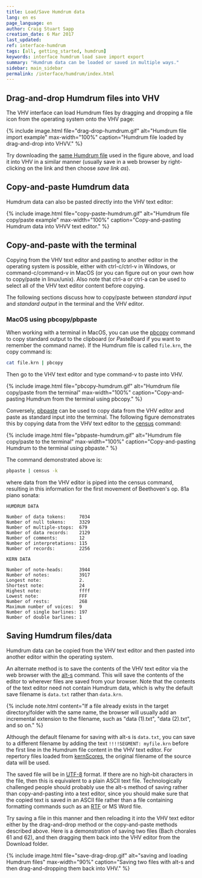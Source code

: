 ```yaml
---
title: Load/Save Humdrum data
lang: en es
page_language: en
author: Craig Stuart Sapp
creation_date: 6 Mar 2017
last_updated:
ref: interface-humdrum
tags: [all, getting_started, humdrum]
keywords: interface humdrum load save import export
summary: "Humdrum data can be loaded or saved in multiple ways."
sidebar: main_sidebar
permalink: /interface/humdrum/index.html
---
```


## Drag-and-drop Humdrum files into VHV ##

The VHV interface can load Humdrum files by dragging and dropping a file
icon from the operating system onto the VHV page:

{% include image.html
	file="drag-drop-humdrum.gif"
	alt="Humdrum file import example"
	max-width="100%"
	caption="Humdrum file loaded by drag-and-drop into VHVV."
%}

Try downloading the [same Humdrum file](data.txt) used in the figure
above, and load it into VHV in a similar manner (usually save in a
web browser by right-clicking on the link and then choose *save
link as*).

## Copy-and-paste Humdrum data ##

Humdrum data can also be pasted directly into the VHV text editor:

{% include image.html
	file="copy-paste-humdrum.gif"
	alt="Humdrum file copy/paste example"
	max-width="100%"
	caption="Copy-and-pasting Humdrum data into VHVV text editor."
%}


## Copy-and-paste with the terminal ##

Copying from the VHV text editor and pasting to another editor in
the operating system is possible, either with <span
class="keypress">ctrl-c</span>/<span class="keypress">ctrl-v</span>
in Windows, or <span class="keypress">command-c</span>/<span
class="keypress">command-v</span> in MacOS (or you can figure out
on your own how to copy/paste in linux/unix). Also note that
<span class="keypress">ctrl-a</span> or <span class="keypress">ctrl-a</span>
can be used to select all of the VHV text editor content before copying.

The following sections discuss how to copy/paste between *standard input* and 
*standard output* in the terminal and the VHV editor.


### MacOS using pbcopy/pbpaste ###

When working with a terminal in MacOS, you can use the
[pbcopy](http://osxdaily.com/2007/03/05/manipulating-the-clipboard-from-the-command-line/)
command to copy standard output to the clipboard (or *P*aste*B*oard if you
want to remember the command name).
If the Humdrum file is called `file.krn`, the copy command is:

```bash
cat file.krn | pbcopy
```

Then go to the VHV text editor and type <span
class="keypress">command-v</span> to paste into VHV.

{% include image.html
	file="pbcopy-humdrum.gif"
	alt="Humdrum file copy/paste from the terminal"
	max-width="100%"
	caption="Copy-and-pasting Humdrum from the terminal using pbcopy."
%}


Conversely,
[pbpaste](http://osxdaily.com/2007/03/05/manipulating-the-clipboard-from-the-command-line/)
can be used to copy data from the VHV editor and paste as standard
input into the terminal.  The following figure demonstrates this by copying
data from the VHV text editor to the [census](http://www.humdrum.org/man/census/) command:

{% include image.html
	file="pbpaste-humdrum.gif"
	alt="Humdrum file copy/paste to the terminal"
	max-width="100%"
	caption="Copy-and-pasting Humdrum to the terminal using pbpaste."
%}

The command demonstrated above is:

```bash
pbpaste | census -k
```

where data from the VHV editor is piped into the census command, resulting in
this information for the first movement of Beethoven's op. 81a piano sonata:

```
HUMDRUM DATA

Number of data tokens:     7034
Number of null tokens:     3329
Number of multiple-stops:  679
Number of data records:    2129
Number of comments:        12
Number of interpretations: 115
Number of records:         2256

KERN DATA

Number of note-heads:      3944
Number of notes:           3917
Longest note:              2.
Shortest note:             24
Highest note:              ffff
Lowest note:               FFF
Number of rests:           268
Maximum number of voices:  9
Number of single barlines: 197
Number of double barlines: 1
```



## Saving Humdrum files/data ##

Humdrum data can be copied from the VHV text editor and then
pasted into another editor within the operating system.

An alternate method is to save the contents of the VHV text editor
via the web browser with the [<span
class='keypress'>alt-s</span>](/commands/alt-s) command.  This will
save the contents of the editor to wherever files are saved
from your browser.  Note that the contents of the text editor need
not contain Humdrum data, which is why the default save filename
is `data.txt` rather than `data.krn`.

{% include note.html
	content="If a file already exists in the target directory/folder with the same name, the browser will usually add an incremental extension to the filename, such as \"data (1).txt\", \"data (2).txt\", and so on."
%}


Although the default filename for saving with <span
class='keypress'>alt-s</span> is `data.txt`, you can save to a
different filename by adding the text `!!!!SEGMENT: myfile.krn`
before the first line in the Humdrum file content in the VHV text editor.
For repertory files loaded from [kernScores](http://kern.humdrum.org),
the original filename of the source data will be used.

The saved file will be in [UTF-8](https://en.wikipedia.org/wiki/UTF-8)
format.  If there are no high-bit characters in the file, then this
is equivalent to a plain ASCII text file.  Technologically challenged
people should probably use the <span class='keypress'>alt-s</span>
method of saving rather than copy-and-pasting into a text editor,
since you should make sure that the copied text is saved in an ASCII
file rather than a file containing formatting commands such as an
[RTF](https://en.wikipedia.org/wiki/Rich_Text_Format) or MS Word file.

Try saving a file in this manner and then reloading it into the VHV
text editor either by the drag-and-drop method or the copy-and-paste
methods described above.  Here is a demonstration of saving two files
(Bach chorales 61 and 62), and then dragging them back into the 
VHV editor from the Download folder.

{% include image.html
	file="save-drag-drop.gif"
	alt="saving and loading Humdrum files"
	max-width="90%"
	caption="Saving two files with <span class='keypress'>alt-s</span> and then drag-and-dropping them back into VHV."
%}




